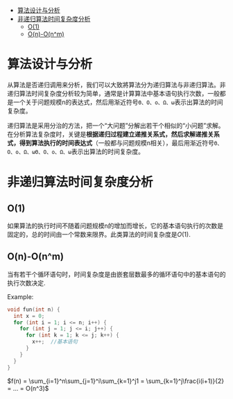 <!-- TOC -->

- [算法设计与分析](#%E7%AE%97%E6%B3%95%E8%AE%BE%E8%AE%A1%E4%B8%8E%E5%88%86%E6%9E%90)
- [非递归算法时间复杂度分析](#%E9%9D%9E%E9%80%92%E5%BD%92%E7%AE%97%E6%B3%95%E6%97%B6%E9%97%B4%E5%A4%8D%E6%9D%82%E5%BA%A6%E5%88%86%E6%9E%90)
  - [O(1)](#o1)
  - [O(n)-O(n^m)](#on-onm)

<!-- /TOC -->

# 算法设计与分析

从算法是否递归调用来分析，我们可以大致將算法分为递归算法与非递归算法。非递归算法时间复杂度分析较为简单，通常是计算算法中基本语句执行次数，一般都是一个关于问题规模n的表达式，然后用渐近符号`Θ、O、o、Ω、ω`表示出算法的时间复杂度。 

递归算法是采用分治的方法，把一个“大问题”分解出若干个相似的“小问题”求解。在分析算法复杂度时，关键是**根据递归过程建立递推关系式，然后求解递推关系式，得到算法执行的时间表达式**（一般都与问题规模n相关），最后用渐近符号`Θ、O、o、Ω、ωΘ、Ο、o、Ω、ω`表示出算法的时间复杂度。 

# 非递归算法时间复杂度分析

## O(1)

如果算法的执行时间不随着问题规模n的增加而增长，它的基本语句执行的次数是固定的，总的时间由一个常数来限界。此类算法的时间复杂度是$O(1)$.

## O(n)-O(n^m)

当有若干个循环语句时，时间复杂度是由嵌套层数最多的循环语句中的基本语句的执行次数决定.

Example:

```cpp
void fun(int n) {
  int x = 0;
  for (int i = 1; i <= n; i++) {
    for (int j = 1; j <= i; j++) {
      for (int k = 1; k <= j; k++) {
        x++;  //基本语句
      }
    }
  }
}
```

$f(n) = \sum_{i=1}^n\sum_{j=1}^i\sum_{k=1}^j1 = \sum_{k=1}^j\frac{i(i+1)}{2} = ... = O(n^3)$
